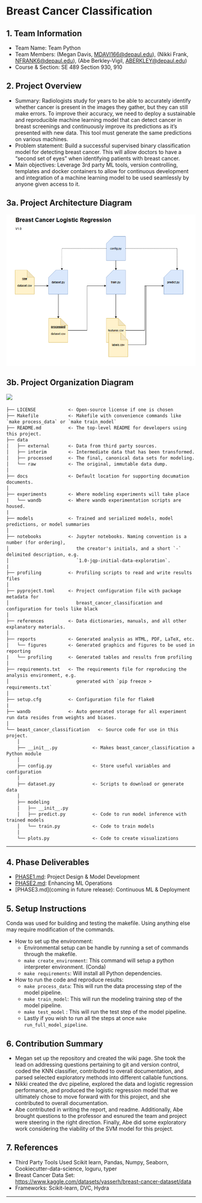 # Breast Cancer Classification

## 1. Team Information
- Team Name: Team Python
- Team Members: (Megan Davis, MDAVI166@depaul.edu), (Nikki Frank, NFRANK6@depaul.edu), (Abe Berkley-Vigil, ABERKLEY@depaul.edu)
- Course & Section: SE 489 Section 930, 910

## 2. Project Overview
- Summary: Radiologists study for years to be able to accurately identify whether cancer is present in the images they gather, but they can still make errors. To improve their accuracy, we need to deploy a sustainable and reproducible machine learning model that can detect cancer in breast screenings and continuously improve its predictions as it’s presented with new data. This tool must generate the same predictions on various machines.
- Problem statement: Build a successful supervised binary classification model for detecting breast cancer. This will allow doctors to have a “second set of eyes” when identifying patients with breast cancer.
- Main objectives: Leverage 3rd party ML tools, version controlling, templates and docker containers to allow for continuous development and integration of a machine learning model to be used seamlessly by anyone given access to it.

## 3a. Project Architecture Diagram
<img src="./docs/Architecture_Diagram.png" width="600">

## 3b. Project Organization Diagram
<a target="_blank" href="https://cookiecutter-data-science.drivendata.org/">
    <img src="https://img.shields.io/badge/CCDS-Project%20template-328F97?logo=cookiecutter" />
</a>

```
├── LICENSE            <- Open-source license if one is chosen
├── Makefile           <- Makefile with convenience commands like `make process_data` or `make train_model`
├── README.md          <- The top-level README for developers using this project.
├── data
│   ├── external       <- Data from third party sources.
│   ├── interim        <- Intermediate data that has been transformed.
│   ├── processed      <- The final, canonical data sets for modeling.
│   └── raw            <- The original, immutable data dump.
│
├── docs               <- Default location for supporting documation documents.
│
├── experiments        <- Where modeling experiments will take place
|   └── wandb          <- Where wandb experimentation scripts are housed.
|
├── models             <- Trained and serialized models, model predictions, or model summaries
│
├── notebooks          <- Jupyter notebooks. Naming convention is a number (for ordering),
│                         the creator's initials, and a short `-` delimited description, e.g.
│                         `1.0-jqp-initial-data-exploration`.
|
├── profiling          <- Profiling scripts to read and write results files
│
├── pyproject.toml     <- Project configuration file with package metadata for 
│                         breast_cancer_classification and configuration for tools like black
│
├── references         <- Data dictionaries, manuals, and all other explanatory materials.
│
├── reports            <- Generated analysis as HTML, PDF, LaTeX, etc.
│   └── figures        <- Generated graphics and figures to be used in reporting
|   └── profiling      <- Generated tables and results from profiling
│
├── requirements.txt   <- The requirements file for reproducing the analysis environment, e.g.
│                         generated with `pip freeze > requirements.txt`
│
├── setup.cfg          <- Configuration file for flake8
|
├── wandb              <- Auto generated storage for all experiment run data resides from weights and biases.
│
└── beast_cancer_classification   <- Source code for use in this project.
    │
    ├── __init__.py             <- Makes beast_cancer_classification a Python module
    │
    ├── config.py               <- Store useful variables and configuration
    │
    ├── dataset.py              <- Scripts to download or generate data
    │
    ├── modeling                
    │   ├── __init__.py 
    │   ├── predict.py          <- Code to run model inference with trained models          
    │   └── train.py            <- Code to train models
    │
    └── plots.py                <- Code to create visualizations
```

--------



## 4. Phase Deliverables
- [PHASE1.md](./PHASE1.md): Project Design & Model Development
- [PHASE2.md](./PHASE2.md): Enhancing ML Operations
- [PHASE3.md](coming in future release): Continuous ML & Deployment


## 5. Setup Instructions
Conda was used for building and testing the makefile. Using anything else may require modification of the commands.

- How to set up the environment: 
    - Environmental setup can be handle by running a set of commands through the makefile. 
    - `make create_environment`: This command will setup a python interpreter environment. (Conda)
    - `make requirements`: Will install all Python dependencies.
- How to run the code and reproduce results: 
    - `make process_data`: This will run the data processing step of the model pipeline.
    - `make train_model`: This will run the modeling training step of the model pipeline.
    - `make test_model` : This will run the test step of the model pipeline.
    - Lastly if you wish to run all the steps at once `make run_full_model_pipeline`.

## 6. Contribution Summary
- Megan set up the repository and created the wiki page. She took the lead on addressing questions pertaining to git and version control, coded the KNN classifier, contributed to overall documentation, and parsed selected exploratory methods into different callable functions.
- Nikki created the dvc pipeline, explored the data and logistic regression performance, and produced the logistic regression model that we ultimately chose to move forward with for this project, and she contributed to overall documentation.
- Abe contributed in writing the report, and readme. Additionally, Abe brought questions to the professor and esnured the team and project were steering in the right direction. Finally, Abe did some exploratory work considering the viability of the SVM model for this project.

## 7. References
- Third Party Tools Used Scikit learn, Pandas, Numpy, Seaborn, Cookiecutter-data-science, loguru, typer  
- Breast Cancer Data Set: https://www.kaggle.com/datasets/yasserh/breast-cancer-dataset/data
- Frameworks: Scikit-learn, DVC, Hydra

---

